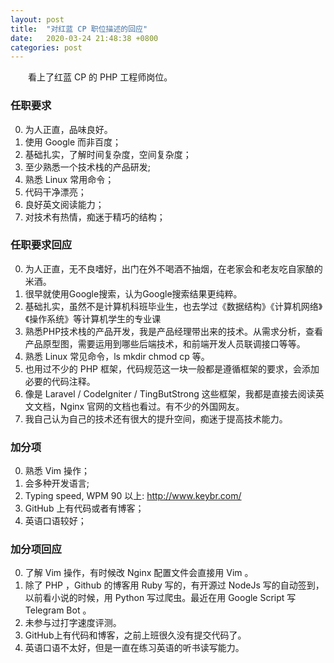 ```yaml
---
layout: post
title:  "对红蓝 CP 职位描述的回应"
date:   2020-03-24 21:48:38 +0800
categories: post
---
```

　　看上了红蓝 CP 的 PHP 工程师岗位。
### 任职要求
0. 为人正直，品味良好。
1. 使用 Google 而非百度；
2. 基础扎实，了解时间复杂度，空间复杂度；
3. 至少熟悉一个技术栈的产品研发;
4. 熟悉 Linux 常用命令；
5. 代码干净漂亮；
6. 良好英文阅读能力；
7. 对技术有热情，痴迷于精巧的结构；
### 任职要求回应
0. 为人正直，无不良嗜好，出门在外不喝酒不抽烟，在老家会和老友吃自家酿的米酒。
1. 很早就使用Google搜索，认为Google搜索结果更纯粹。
2. 基础扎实，虽然不是计算机科班毕业生，也去学过《数据结构》《计算机网络》《操作系统》等计算机学生的专业课
3. 熟悉PHP技术栈的产品开发，我是产品经理带出来的技术。从需求分析，查看产品原型图，需要运用到哪些后端技术，和前端开发人员联调接口等等。
4. 熟悉 Linux 常见命令，ls mkdir chmod cp 等。
5. 也用过不少的 PHP 框架，代码规范这一块一般都是遵循框架的要求，会添加必要的代码注释。
6. 像是 Laravel / CodeIgniter / TingButStrong 这些框架，我都是直接去阅读英文文档，Nginx 官网的文档也看过。有不少的外国网友。
7. 我自己认为自己的技术还有很大的提升空间，痴迷于提高技术能力。   
### 加分项
0. 熟悉 Vim 操作；
1. 会多种开发语言;
2. Typing speed, WPM 90 以上: http://www.keybr.com/
3. GitHub 上有代码或者有博客；
4. 英语口语较好；
### 加分项回应
0. 了解 Vim 操作，有时候改 Nginx 配置文件会直接用 Vim 。
1. 除了 PHP ，Github 的博客用 Ruby 写的，有开源过 NodeJs 写的自动签到，以前看小说的时候，用 Python 写过爬虫。最近在用 Google Script 写 Telegram Bot 。
2. 未参与过打字速度评测。
3. GitHub上有代码和博客，之前上班很久没有提交代码了。
4. 英语口语不太好，但是一直在练习英语的听书读写能力。        
